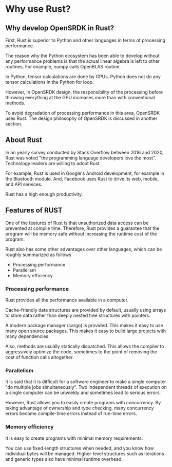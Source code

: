 # Why use Rust?

## Why develop OpenSRDK in Rust?

First, Rust is superior to Python and other languages in terms of processing performance.

The reason why the Python ecosystem has been able to develop without any performance problems is that the actual linear algebra is left to other routines.
For example, numpy calls OpenBLAS routine.

In Python, tensor calculations are done by GPUs. Python does not do any tensor calculations in the Python for loop.

However, in OpenSRDK design, the responsibility of the processing before throwing everything at the GPU increases more than with conventional methods.

To avoid degradation of processing performance in this area, OpenSRDK uses Rust.
The design philosophy of OpenSRDK is discussed in another section.

## About Rust

In an yearly survey conducted by Stack Overflow between 2016 and 2020, Rust was voted "the programming language developers love the most". Technology leaders are willing to adopt Rust.

For example, Rust is used in Google's Android development, for example in the Bluetooth module. And, Facebook uses Rust to drive its web, mobile, and API services.

Rust has a high enough productivity.

## Features of RUST

One of the features of Rust is that unauthorized data access can be prevented at compile time.
Therefore, Rust provides a guarantee that the program will be memory safe without increasing the runtime cost of the program.

Rust also has some other advantages over other languages, which can be roughly summarized as follows

- Processing performance
- Parallelism
- Memory efficiency

### Processing performance

Rust provides all the performance available in a computer.

Cache-friendly data structures are provided by default, usually using arrays to store data rather than deeply nested tree structures with pointers.

A modern package manager (cargo) is provided. This makes it easy to use many open source packages. This makes it easy to build large projects with many dependencies.

Also, methods are usually statically dispatched. This allows the compiler to aggressively optimize the code, sometimes to the point of removing the cost of function calls altogether.

### Parallelism

It is said that it is difficult for a software engineer to make a single computer "do multiple jobs simultaneously". Two independent threads of execution on a single computer can be unwieldy and sometimes lead to serious errors.

However, Rust allows you to easily create programs with concurrency. By taking advantage of ownership and type checking, many concurrency errors become compile-time errors instead of run-time errors.

### Memory efficiency

It is easy to create programs with minimal memory requirements.

You can use fixed-length structures when needed, and you know how individual bytes will be managed. Higher-level structures such as iterations and generic types also have minimal runtime overhead.
